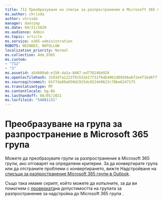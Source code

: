 ```yaml
---
title: 712 Преобразуване на списък за разпространение в Microsoft 365 група
ms.author: chrisda
author: chrisda
manager: dansimp
ms.date: 04/21/2020
ms.audience: Admin
ms.topic: article
ms.service: o365-administration
ROBOTS: NOINDEX, NOFOLLOW
localization_priority: Normal
ms.collection: Adm_O365
ms.custom:
- "712"
- "3"
ms.assetid: a54600a0-e150-4a1a-8d67-ed77624bb928
ms.openlocfilehash: 3193dfa1223f91533e17f31f6db4061d09266a6f2e4f1b46fffc40f8fb50fda1
ms.sourcegitcommit: b5f7da89a650d2915dc652449623c78be6247175
ms.translationtype: MT
ms.contentlocale: bg-BG
ms.lasthandoff: 08/05/2021
ms.locfileid: "54081131"
---
```

# <a name="convert-a-distribution-group-to-a-microsoft-365-group"></a>Преобразуване на група за разпространение в Microsoft 365 група

Можете да преобразувате групи за разпространение в Microsoft 365 групи, ако отговарят на определени критерии. За да конвертирате група или да отстраните проблеми с конвертирането, вижте Надстройване на [списъци за разпространение Microsoft 365 групи в Outlook](https://docs.microsoft.com/microsoft-365/admin/manage/upgrade-distribution-lists).

Също така имаме скрипт, който можете да изпълните, за да ви помогнем с [проверката](https://aka.ms/DLToM365Group)на допустимостта на групата за разпространение за надстройка до Microsoft 365 група .